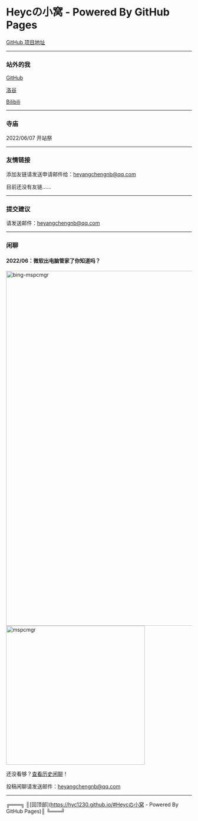 # Heycの小窝 - Powered By GitHub Pages



[GitHub 项目地址](https://github.com/hyc1230/hyc1230.github.io)

---
### 站外的我

[GitHub](https://github.com/hyc1230)

[洛谷](https://www.luogu.com.cn/user/532854)

[Bilibili](https://space.bilibili.com/1676242754)

---
### 寺庙

2022/06/07 开站祭

---
### 友情链接

添加友链请发送申请邮件给：[heyangchengnb@qq.com](mailto:heyangchengnb@qq.com)

目前还没有友链……

---
### 提交建议

请发送邮件：[heyangchengnb@qq.com](mailto:heyangchengnb@qq.com)

---
### 闲聊

#### 2022/06：微软出电脑管家了你知道吗？
<img width="960" alt="bing-mspcmgr" src="https://user-images.githubusercontent.com/107044023/173166490-6c834072-05b0-484c-beb7-822bf3ca1d20.png">
<img width="376" alt="mspcmgr" src="https://user-images.githubusercontent.com/107044023/173166789-c941f311-3af0-4b4e-87a4-7ba50b9a5d7c.png">

还没看够？[查看历史闲聊](https://hyc1230.github.io/chat-history)！

投稿闲聊请发送邮件：[heyangchengnb@qq.com](mailto:heyangchengnb@qq.com)

---
╔═══╗
║[回顶部](https://hyc1230.github.io/#Heycの小窝 - Powered By GitHub Pages)║
╚═══╝
